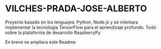 # VILCHES-PRADA-JOSE-ALBERTO
Proyecto basado en los lenguajes: Python, Node.js y se intentara implementar la tecnologia TensorFlow para el aprendizaje profundo.
Todo sobre la plataforma de desarrollo RaspberryPy

En breve se ampliara este Readme
